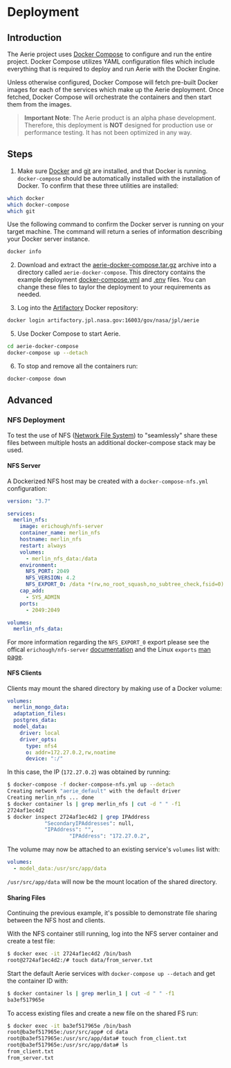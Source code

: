 # Deployment

## Introduction

The Aerie project uses [Docker Compose](https://docs.docker.com/compose/) to configure and run the entire project. Docker Compose utilizes YAML configuration files which include everything that is required to deploy and run Aerie with the Docker Engine.

Unless otherwise configured, Docker Compose will fetch pre-built Docker images for each of the services which make up the Aerie deployment. Once fetched, Docker Compose will orchestrate the containers and then start them from the images.

> **Important Note**: The Aerie product is an alpha phase development. Therefore, this deployment is **NOT** designed for production use or performance testing. It has not been optimized in any way.

## Steps

1. Make sure [Docker](https://www.docker.com/) and [git](https://git-scm.com/) are installed, and that Docker is running. `docker-compose` should be automatically installed with the installation of Docker. To confirm that these three utilities are installed:

```sh
which docker
which docker-compose
which git
```

Use the following command to confirm the Docker server is running on your target machine. The command will return a series of information describing your Docker server instance.

```sh
docker info
```

2. Download and extract the [aerie-docker-compose.tar.gz](https://artifactory.jpl.nasa.gov:16003/artifactory/webapp/#/artifacts/browse/tree/General/general/gov/nasa/jpl/aerie/aerie-docker-compose.tar.gz) archive into a directory called `aerie-docker-compose`. This directory contains the example deployment [docker-compose.yml](../scripts/docker-compose-aerie/docker-compose.yml) and [.env](../scripts/docker-compose-aerie/.env) files. You can change these files to taylor the deployment to your requirements as needed.

3. Log into the [Artifactory](https://artifactory.jpl.nasa.gov) Docker repository:

```sh
docker login artifactory.jpl.nasa.gov:16003/gov/nasa/jpl/aerie
```

5. Use Docker Compose to start Aerie.

```sh
cd aerie-docker-compose
docker-compose up --detach
```

6. To stop and remove all the containers run:

```sh
docker-compose down
```

## Advanced

### NFS Deployment

To test the use of NFS ([Network File System](https://en.wikipedia.org/wiki/Network_File_System)) to "seamlessly" share these files between multiple hosts an additional docker-compose stack may be used.

#### NFS Server

A Dockerized NFS host may be created with a `docker-compose-nfs.yml` configuration:
```yaml
version: "3.7"

services:
  merlin_nfs:
    image: erichough/nfs-server
    container_name: merlin_nfs
    hostname: merlin_nfs
    restart: always
    volumes:
      - merlin_nfs_data:/data
    environment:
      NFS_PORT: 2049
      NFS_VERSION: 4.2
      NFS_EXPORT_0: /data *(rw,no_root_squash,no_subtree_check,fsid=0)
    cap_add:
      - SYS_ADMIN
    ports:
      - 2049:2049

volumes:
  merlin_nfs_data:
```
For more information regarding the `NFS_EXPORT_0` export please see the offical `erichough/nfs-server` [documentation](https://github.com/ehough/docker-nfs-server#usage) and the Linux `exports` [man page](https://linux.die.net/man/5/exports).

#### NFS Clients

Clients may mount the shared directory by making use of a Docker volume:
```yaml
volumes:
  merlin_mongo_data:
  adaptation_files:
  postgres_data:
  model_data:
    driver: local
    driver_opts:
      type: nfs4
      o: addr=172.27.0.2,rw,noatime
      device: ":/"
```

In this case, the IP (`172.27.0.2`) was obtained by running:
```sh
$ docker-compose -f docker-compose-nfs.yml up --detach
Creating network "aerie_default" with the default driver
Creating merlin_nfs ... done
$ docker container ls | grep merlin_nfs | cut -d " " -f1
2724af1ec4d2
$ docker inspect 2724af1ec4d2 | grep IPAddress
            "SecondaryIPAddresses": null,
            "IPAddress": "",
                    "IPAddress": "172.27.0.2",
```

The volume may now be attached to an existing service's `volumes` list with:
```yaml
volumes:
  - model_data:/usr/src/app/data
```
`/usr/src/app/data` will now be the mount location of the shared directory.

#### Sharing Files

Continuing the previous example, it's possible to demonstrate file sharing between the NFS host and clients.

With the NFS container still running, log into the NFS server container and create a test file:
```sh
$ docker exec -it 2724af1ec4d2 /bin/bash
root@2724af1ec4d2:/# touch data/from_server.txt
```

Start the default Aerie services with `docker-compose up --detach` and get the container ID with:
```sh
$ docker container ls | grep merlin_1 | cut -d " " -f1
ba3ef517965e
```

To access existing files and create a new file on the shared FS run:
```sh
$ docker exec -it ba3ef517965e /bin/bash
root@ba3ef517965e:/usr/src/app# cd data
root@ba3ef517965e:/usr/src/app/data# touch from_client.txt
root@ba3ef517965e:/usr/src/app/data# ls
from_client.txt
from_server.txt
```
